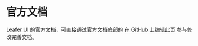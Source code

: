 # 官方文档

[Leafer UI](https://github.com/leaferjs/ui) 的官方文档，可直接通过官方文档底部的 [在 GitHub 上编辑此页](https://github.com/leaferjs/docs/edit/main/src/guide/index.md) 参与修改完善文档。
